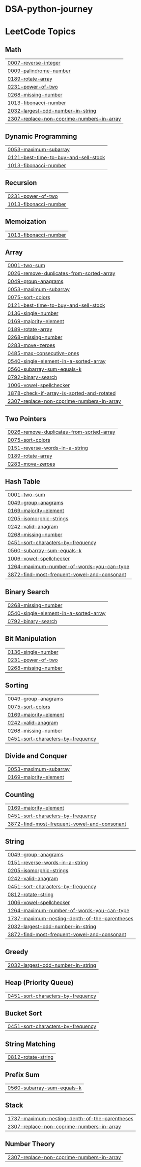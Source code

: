# DSA-python-journey

<!---LeetCode Topics Start-->
# LeetCode Topics
## Math
|  |
| ------- |
| [0007-reverse-integer](https://github.com/Tarun-asati21/DSA-python-journey/tree/master/0007-reverse-integer) |
| [0009-palindrome-number](https://github.com/Tarun-asati21/DSA-python-journey/tree/master/0009-palindrome-number) |
| [0189-rotate-array](https://github.com/Tarun-asati21/DSA-python-journey/tree/master/0189-rotate-array) |
| [0231-power-of-two](https://github.com/Tarun-asati21/DSA-python-journey/tree/master/0231-power-of-two) |
| [0268-missing-number](https://github.com/Tarun-asati21/DSA-python-journey/tree/master/0268-missing-number) |
| [1013-fibonacci-number](https://github.com/Tarun-asati21/DSA-python-journey/tree/master/1013-fibonacci-number) |
| [2032-largest-odd-number-in-string](https://github.com/Tarun-asati21/DSA-python-journey/tree/master/2032-largest-odd-number-in-string) |
| [2307-replace-non-coprime-numbers-in-array](https://github.com/Tarun-asati21/DSA-python-journey/tree/master/2307-replace-non-coprime-numbers-in-array) |
## Dynamic Programming
|  |
| ------- |
| [0053-maximum-subarray](https://github.com/Tarun-asati21/DSA-python-journey/tree/master/0053-maximum-subarray) |
| [0121-best-time-to-buy-and-sell-stock](https://github.com/Tarun-asati21/DSA-python-journey/tree/master/0121-best-time-to-buy-and-sell-stock) |
| [1013-fibonacci-number](https://github.com/Tarun-asati21/DSA-python-journey/tree/master/1013-fibonacci-number) |
## Recursion
|  |
| ------- |
| [0231-power-of-two](https://github.com/Tarun-asati21/DSA-python-journey/tree/master/0231-power-of-two) |
| [1013-fibonacci-number](https://github.com/Tarun-asati21/DSA-python-journey/tree/master/1013-fibonacci-number) |
## Memoization
|  |
| ------- |
| [1013-fibonacci-number](https://github.com/Tarun-asati21/DSA-python-journey/tree/master/1013-fibonacci-number) |
## Array
|  |
| ------- |
| [0001-two-sum](https://github.com/Tarun-asati21/DSA-python-journey/tree/master/0001-two-sum) |
| [0026-remove-duplicates-from-sorted-array](https://github.com/Tarun-asati21/DSA-python-journey/tree/master/0026-remove-duplicates-from-sorted-array) |
| [0049-group-anagrams](https://github.com/Tarun-asati21/DSA-python-journey/tree/master/0049-group-anagrams) |
| [0053-maximum-subarray](https://github.com/Tarun-asati21/DSA-python-journey/tree/master/0053-maximum-subarray) |
| [0075-sort-colors](https://github.com/Tarun-asati21/DSA-python-journey/tree/master/0075-sort-colors) |
| [0121-best-time-to-buy-and-sell-stock](https://github.com/Tarun-asati21/DSA-python-journey/tree/master/0121-best-time-to-buy-and-sell-stock) |
| [0136-single-number](https://github.com/Tarun-asati21/DSA-python-journey/tree/master/0136-single-number) |
| [0169-majority-element](https://github.com/Tarun-asati21/DSA-python-journey/tree/master/0169-majority-element) |
| [0189-rotate-array](https://github.com/Tarun-asati21/DSA-python-journey/tree/master/0189-rotate-array) |
| [0268-missing-number](https://github.com/Tarun-asati21/DSA-python-journey/tree/master/0268-missing-number) |
| [0283-move-zeroes](https://github.com/Tarun-asati21/DSA-python-journey/tree/master/0283-move-zeroes) |
| [0485-max-consecutive-ones](https://github.com/Tarun-asati21/DSA-python-journey/tree/master/0485-max-consecutive-ones) |
| [0540-single-element-in-a-sorted-array](https://github.com/Tarun-asati21/DSA-python-journey/tree/master/0540-single-element-in-a-sorted-array) |
| [0560-subarray-sum-equals-k](https://github.com/Tarun-asati21/DSA-python-journey/tree/master/0560-subarray-sum-equals-k) |
| [0792-binary-search](https://github.com/Tarun-asati21/DSA-python-journey/tree/master/0792-binary-search) |
| [1006-vowel-spellchecker](https://github.com/Tarun-asati21/DSA-python-journey/tree/master/1006-vowel-spellchecker) |
| [1878-check-if-array-is-sorted-and-rotated](https://github.com/Tarun-asati21/DSA-python-journey/tree/master/1878-check-if-array-is-sorted-and-rotated) |
| [2307-replace-non-coprime-numbers-in-array](https://github.com/Tarun-asati21/DSA-python-journey/tree/master/2307-replace-non-coprime-numbers-in-array) |
## Two Pointers
|  |
| ------- |
| [0026-remove-duplicates-from-sorted-array](https://github.com/Tarun-asati21/DSA-python-journey/tree/master/0026-remove-duplicates-from-sorted-array) |
| [0075-sort-colors](https://github.com/Tarun-asati21/DSA-python-journey/tree/master/0075-sort-colors) |
| [0151-reverse-words-in-a-string](https://github.com/Tarun-asati21/DSA-python-journey/tree/master/0151-reverse-words-in-a-string) |
| [0189-rotate-array](https://github.com/Tarun-asati21/DSA-python-journey/tree/master/0189-rotate-array) |
| [0283-move-zeroes](https://github.com/Tarun-asati21/DSA-python-journey/tree/master/0283-move-zeroes) |
## Hash Table
|  |
| ------- |
| [0001-two-sum](https://github.com/Tarun-asati21/DSA-python-journey/tree/master/0001-two-sum) |
| [0049-group-anagrams](https://github.com/Tarun-asati21/DSA-python-journey/tree/master/0049-group-anagrams) |
| [0169-majority-element](https://github.com/Tarun-asati21/DSA-python-journey/tree/master/0169-majority-element) |
| [0205-isomorphic-strings](https://github.com/Tarun-asati21/DSA-python-journey/tree/master/0205-isomorphic-strings) |
| [0242-valid-anagram](https://github.com/Tarun-asati21/DSA-python-journey/tree/master/0242-valid-anagram) |
| [0268-missing-number](https://github.com/Tarun-asati21/DSA-python-journey/tree/master/0268-missing-number) |
| [0451-sort-characters-by-frequency](https://github.com/Tarun-asati21/DSA-python-journey/tree/master/0451-sort-characters-by-frequency) |
| [0560-subarray-sum-equals-k](https://github.com/Tarun-asati21/DSA-python-journey/tree/master/0560-subarray-sum-equals-k) |
| [1006-vowel-spellchecker](https://github.com/Tarun-asati21/DSA-python-journey/tree/master/1006-vowel-spellchecker) |
| [1264-maximum-number-of-words-you-can-type](https://github.com/Tarun-asati21/DSA-python-journey/tree/master/1264-maximum-number-of-words-you-can-type) |
| [3872-find-most-frequent-vowel-and-consonant](https://github.com/Tarun-asati21/DSA-python-journey/tree/master/3872-find-most-frequent-vowel-and-consonant) |
## Binary Search
|  |
| ------- |
| [0268-missing-number](https://github.com/Tarun-asati21/DSA-python-journey/tree/master/0268-missing-number) |
| [0540-single-element-in-a-sorted-array](https://github.com/Tarun-asati21/DSA-python-journey/tree/master/0540-single-element-in-a-sorted-array) |
| [0792-binary-search](https://github.com/Tarun-asati21/DSA-python-journey/tree/master/0792-binary-search) |
## Bit Manipulation
|  |
| ------- |
| [0136-single-number](https://github.com/Tarun-asati21/DSA-python-journey/tree/master/0136-single-number) |
| [0231-power-of-two](https://github.com/Tarun-asati21/DSA-python-journey/tree/master/0231-power-of-two) |
| [0268-missing-number](https://github.com/Tarun-asati21/DSA-python-journey/tree/master/0268-missing-number) |
## Sorting
|  |
| ------- |
| [0049-group-anagrams](https://github.com/Tarun-asati21/DSA-python-journey/tree/master/0049-group-anagrams) |
| [0075-sort-colors](https://github.com/Tarun-asati21/DSA-python-journey/tree/master/0075-sort-colors) |
| [0169-majority-element](https://github.com/Tarun-asati21/DSA-python-journey/tree/master/0169-majority-element) |
| [0242-valid-anagram](https://github.com/Tarun-asati21/DSA-python-journey/tree/master/0242-valid-anagram) |
| [0268-missing-number](https://github.com/Tarun-asati21/DSA-python-journey/tree/master/0268-missing-number) |
| [0451-sort-characters-by-frequency](https://github.com/Tarun-asati21/DSA-python-journey/tree/master/0451-sort-characters-by-frequency) |
## Divide and Conquer
|  |
| ------- |
| [0053-maximum-subarray](https://github.com/Tarun-asati21/DSA-python-journey/tree/master/0053-maximum-subarray) |
| [0169-majority-element](https://github.com/Tarun-asati21/DSA-python-journey/tree/master/0169-majority-element) |
## Counting
|  |
| ------- |
| [0169-majority-element](https://github.com/Tarun-asati21/DSA-python-journey/tree/master/0169-majority-element) |
| [0451-sort-characters-by-frequency](https://github.com/Tarun-asati21/DSA-python-journey/tree/master/0451-sort-characters-by-frequency) |
| [3872-find-most-frequent-vowel-and-consonant](https://github.com/Tarun-asati21/DSA-python-journey/tree/master/3872-find-most-frequent-vowel-and-consonant) |
## String
|  |
| ------- |
| [0049-group-anagrams](https://github.com/Tarun-asati21/DSA-python-journey/tree/master/0049-group-anagrams) |
| [0151-reverse-words-in-a-string](https://github.com/Tarun-asati21/DSA-python-journey/tree/master/0151-reverse-words-in-a-string) |
| [0205-isomorphic-strings](https://github.com/Tarun-asati21/DSA-python-journey/tree/master/0205-isomorphic-strings) |
| [0242-valid-anagram](https://github.com/Tarun-asati21/DSA-python-journey/tree/master/0242-valid-anagram) |
| [0451-sort-characters-by-frequency](https://github.com/Tarun-asati21/DSA-python-journey/tree/master/0451-sort-characters-by-frequency) |
| [0812-rotate-string](https://github.com/Tarun-asati21/DSA-python-journey/tree/master/0812-rotate-string) |
| [1006-vowel-spellchecker](https://github.com/Tarun-asati21/DSA-python-journey/tree/master/1006-vowel-spellchecker) |
| [1264-maximum-number-of-words-you-can-type](https://github.com/Tarun-asati21/DSA-python-journey/tree/master/1264-maximum-number-of-words-you-can-type) |
| [1737-maximum-nesting-depth-of-the-parentheses](https://github.com/Tarun-asati21/DSA-python-journey/tree/master/1737-maximum-nesting-depth-of-the-parentheses) |
| [2032-largest-odd-number-in-string](https://github.com/Tarun-asati21/DSA-python-journey/tree/master/2032-largest-odd-number-in-string) |
| [3872-find-most-frequent-vowel-and-consonant](https://github.com/Tarun-asati21/DSA-python-journey/tree/master/3872-find-most-frequent-vowel-and-consonant) |
## Greedy
|  |
| ------- |
| [2032-largest-odd-number-in-string](https://github.com/Tarun-asati21/DSA-python-journey/tree/master/2032-largest-odd-number-in-string) |
## Heap (Priority Queue)
|  |
| ------- |
| [0451-sort-characters-by-frequency](https://github.com/Tarun-asati21/DSA-python-journey/tree/master/0451-sort-characters-by-frequency) |
## Bucket Sort
|  |
| ------- |
| [0451-sort-characters-by-frequency](https://github.com/Tarun-asati21/DSA-python-journey/tree/master/0451-sort-characters-by-frequency) |
## String Matching
|  |
| ------- |
| [0812-rotate-string](https://github.com/Tarun-asati21/DSA-python-journey/tree/master/0812-rotate-string) |
## Prefix Sum
|  |
| ------- |
| [0560-subarray-sum-equals-k](https://github.com/Tarun-asati21/DSA-python-journey/tree/master/0560-subarray-sum-equals-k) |
## Stack
|  |
| ------- |
| [1737-maximum-nesting-depth-of-the-parentheses](https://github.com/Tarun-asati21/DSA-python-journey/tree/master/1737-maximum-nesting-depth-of-the-parentheses) |
| [2307-replace-non-coprime-numbers-in-array](https://github.com/Tarun-asati21/DSA-python-journey/tree/master/2307-replace-non-coprime-numbers-in-array) |
## Number Theory
|  |
| ------- |
| [2307-replace-non-coprime-numbers-in-array](https://github.com/Tarun-asati21/DSA-python-journey/tree/master/2307-replace-non-coprime-numbers-in-array) |
<!---LeetCode Topics End-->